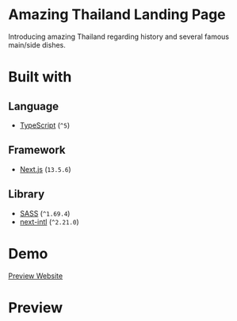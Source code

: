 # Amazing Thailand Landing Page

Introducing amazing Thailand regarding history and several famous main/side dishes.

# Built with

## Language

- [TypeScript](https://www.typescriptlang.org/) (`^5`)

## Framework

- [Next.js](https://nextjs.org/) (`13.5.6`)

## Library 

- [SASS](https://sass-lang.com/) (`^1.69.4`)
- [next-intl](https://next-intl-docs.vercel.app/) (`^2.21.0`)

# Demo

[Preview Website](https://amazing-thailand-landing-page.vercel.app/)

# Preview 